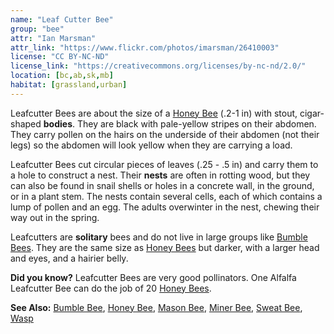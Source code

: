 ```yaml
---
name: "Leaf Cutter Bee"
group: "bee"
attr: "Ian Marsman"
attr_link: "https://www.flickr.com/photos/imarsman/26410003"
license: "CC BY-NC-ND"
license_link: "https://creativecommons.org/licenses/by-nc-nd/2.0/"
location: [bc,ab,sk,mb]
habitat: [grassland,urban]
---
```

Leafcutter Bees are about the size of a [Honey Bee](/{{section}}/honeybee) (.2-1 in) with stout, cigar-shaped **bodies**. They are black with pale-yellow stripes on their abdomen. They carry pollen on the hairs on the underside of their abdomen (not their legs) so the abdomen will look yellow when they are carrying a load.

Leafcutter Bees cut circular pieces of leaves (.25 - .5 in) and carry them to a hole to construct a nest. Their **nests** are often in rotting wood, but they can also be found in snail shells or holes in a concrete wall, in the ground, or in a plant stem. The nests contain several cells, each of which contains a lump of pollen and an egg. The adults overwinter in the nest, chewing their way out in the spring.

Leafcutters are **solitary** bees and do not live in large groups like [Bumble Bees](/{{section}}/bumbee). They are the same size as [Honey Bees](/{{section}}/honeybee) but darker, with a larger head and eyes, and a hairier belly.

**Did you know?** Leafcutter Bees are very good pollinators. One Alfalfa Leafcutter Bee can do the job of 20 [Honey Bees](/{{section}}/honeybee).

<!-- generated, do not edit -->
**See Also:**
[Bumble Bee](/{{section}}/bumbee),
[Honey Bee](/{{section}}/honeybee),
[Mason Bee](/{{section}}/masonbee),
[Miner Bee](/{{section}}/minerbee),
[Sweat Bee](/{{section}}/sweatbee),
[Wasp](/{{section}}/wasp)
